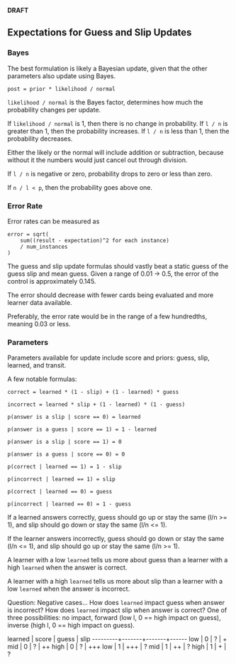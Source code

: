 **DRAFT**

Expectations for Guess and Slip Updates
---------------------------------------

### Bayes

The best formulation is likely a Bayesian update, given that the other parameters also update using Bayes.

    post = prior * likelihood / normal

`likelihood / normal` is the Bayes factor, determines how much the probability changes per update.

If `likelihood / normal` is 1, then there is no change in probability. If `l / n` is greater than 1, then the probability increases. If `l / n` is less than 1, then the probability decreases.

Either the likely or the normal will include addition or subtraction, because without it the numbers would just cancel out through division.

If `l / n` is negative or zero, probability drops to zero or less than zero.

If `n / l < p`, then the probability goes above one.

### Error Rate

Error rates can be measured as

    error = sqrt(
        sum((result - expectation)^2 for each instance)
        / num_instances
    )

The guess and slip update formulas should vastly beat a static guess of the guess slip and mean guess. Given a range of 0.01 -> 0.5, the error of the control is approximately 0.145.

The error should decrease with fewer cards being evaluated and more learner data available.

Preferably, the error rate would be in the range of a few hundredths, meaning 0.03 or less.

### Parameters

Parameters available for update include score and priors: guess, slip, learned, and transit.

A few notable formulas:

    correct = learned * (1 - slip) + (1 - learned) * guess

    incorrect = learned * slip + (1 - learned) * (1 - guess)

    p(answer is a slip | score == 0) = learned

    p(answer is a guess | score == 1) = 1 - learned

    p(answer is a slip | score == 1) = 0

    p(answer is a guess | score == 0) = 0

    p(correct | learned == 1) = 1 - slip

    p(incorrect | learned == 1) = slip

    p(correct | learned == 0) = guess

    p(incorrect | learned == 0) = 1 - guess

If a learned answers correctly, guess should go up or stay the same (l/n >= 1), and slip should go down or stay the same (l/n <= 1).

If the learner answers incorrectly, guess should go down or stay the same (l/n <= 1), and slip should go up or stay the same (l/n >= 1).

A learner with a low `learned` tells us more about guess than a learner with a high `learned` when the answer is correct.

A learner with a high `learned` tells us more about slip than a learner with a low `learned` when the answer is incorrect.

Question: Negative cases... How does `learned` impact guess when answer is incorrect? How does `learned` impact slip when answer is correct? One of three possibilities: no impact, forward (low l, 0 == high impact on guess), inverse (high l, 0 == high impact on guess).

 learned | score | guess | slip
---------+-------+-------+------
 low     | 0     | ?     | +
 mid     | 0     | ?     | ++
 high    | 0     | ?     | +++
 low     | 1     | +++   | ?
 mid     | 1     | ++    | ?
 high    | 1     | +     | ?
